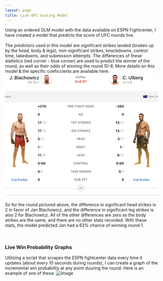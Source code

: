 ```yaml
---
layout: page
title: Live UFC Scoring Model
---
```

Using an ordered GLM model with the data available on ESPN Fightcenter, I have created a model that predicts the score of UFC rounds live. &nbsp;<br>
&nbsp;<br>
The predictors used in this model are significant strikes landed (broken up by the head, body & legs), non-significant strikes, knockdowns, control time, takedowns, and submission attempts. The differences of these statistics (red corner - blue corner) are used to predict the winner of the round, as well as their odds of winning the round 10-8. More details on this model & the specific coeficcients are available here.
<img src="/assets/ufc/fightcenter_ex.png" alt="Image" width="650"/>
&nbsp;<br>
So for the round pictured above, the difference in significant head strikes is 2 in favor of Jan Blachowicz, and the difference in significant leg strikes is also 2 for Blachowicz. All of the other differences are zero as the body strikes are the same, and there are no other stats recorded. With these stats, the model predicted Jan had a 63% chance of winning round 1.

&nbsp;<br>

### Live Win Probability Graphs

Utilizing a script that scrapes the ESPN fightcenter data every time it updates (about every 10 seconds during rounds), I can create a graph of the incremental win probability at any point duuring the round. Here is an example of one of these:
<img src="/assets/ufc/graph.png" alt="Image" width="650"/>
